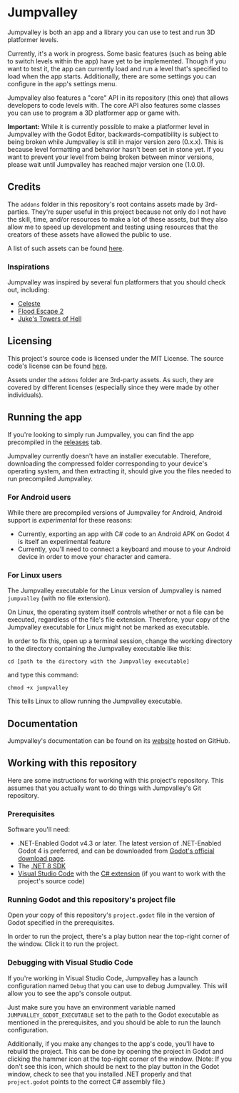 # Jumpvalley

Jumpvalley is both an app and a library you can use to test and run 3D platformer levels.

Currently, it's a work in progress. Some basic features (such as being able to switch levels within the app) have yet to be implemented. Though if you want to test it, the app can currently load and run a level that's specified to load when the app starts. Additionally, there are some settings you can configure in the app's settings menu.

Jumpvalley also features a "core" API in its repository (this one) that allows developers to code levels with. The core API also features some classes you can use to program a 3D platformer app or game with.

**Important:** While it is currently possible to make a platformer level in Jumpvalley with the Godot Editor, backwards-compatibility is subject to being broken while Jumpvalley is still in major version zero (0.x.x). This is because level formatting and behavior hasn't been set in stone yet. If you want to prevent your level from being broken between minor versions, please wait until Jumpvalley has reached major version one (1.0.0).

## Credits

The ```addons``` folder in this repository's root contains assets made by 3rd-parties. They're super useful in this project because not only do I not have the skill, time, and/or resources to make a lot of these assets, but they also allow me to speed up development and testing using resources that the creators of these assets have allowed the public to use.

A list of such assets can be found [here](https://github.com/UTheCat/jumpvalley/blob/main/credits.md).

### Inspirations

Jumpvalley was inspired by several fun platformers that you should check out, including:

- [Celeste](https://www.celestegame.com/)
- [Flood Escape 2](https://www.roblox.com/games/738339342/Flood-Escape-2)
- [Juke's Towers of Hell](https://www.roblox.com/games/8562822414/Jukes-Towers-of-Hell)

## Licensing

This project's source code is licensed under the MIT License. The source code's license can be found [here](https://github.com/UTheCat/jumpvalley/blob/main/LICENSE.md).

Assets under the ```addons``` folder are 3rd-party assets. As such, they are covered by different licenses (especially since they were made by other individuals).

## Running the app

If you're looking to simply run Jumpvalley, you can find the app precompiled in the [releases](https://github.com/UTheCat/jumpvalley/releases) tab.

Jumpvalley currently doesn't have an installer executable. Therefore, downloading the compressed folder corresponding to your device's operating system, and then extracting it, should give you the files needed to run precompiled Jumpvalley.

### For Android users

While there are precompiled versions of Jumpvalley for Android, Android support is *experimental* for these reasons:
- Currently, exporting an app with C# code to an Android APK on Godot 4 is itself an experimental feature
- Currently, you'll need to connect a keyboard and mouse to your Android device in order to move your character and camera.

### For Linux users

The Jumpvalley executable for the Linux version of Jumpvalley is named `jumpvalley` (with no file extension).

On Linux, the operating system itself controls whether or not a file can be executed, regardless of the file's file extension. Therefore, your copy of the Jumpvalley executable for Linux might not be marked as executable.

In order to fix this, open up a terminal session, change the working directory to the directory containing the Jumpvalley executable like this:

`cd [path to the directory with the Jumpvalley executable]`

and type this command:

`chmod +x jumpvalley`

This tells Linux to allow running the Jumpvalley executable.

## Documentation

Jumpvalley's documentation can be found on its [website](https://uthecat.github.io/jumpvalley-docs/) hosted on GitHub.

## Working with this repository

Here are some instructions for working with this project's repository. This assumes that you actually want to do things with Jumpvalley's Git repository.

### Prerequisites

Software you'll need:
- .NET-Enabled Godot v4.3 or later. The latest version of .NET-Enabled Godot 4 is preferred, and can be downloaded from [Godot's official download page](https://godotengine.org/download).
- The [.NET 8 SDK](https://dotnet.microsoft.com/download)
- [Visual Studio Code](https://code.visualstudio.com/) with the [C# extension](https://marketplace.visualstudio.com/items?itemName=ms-dotnettools.csharp) (if you want to work with the project's source code)

### Running Godot and this repository's project file

Open your copy of this repository's ```project.godot``` file in the version of Godot specified in the prerequisites.

In order to run the project, there's a play button near the top-right corner of the window. Click it to run the project.

### Debugging with Visual Studio Code

If you're working in Visual Studio Code, Jumpvalley has a launch configuration named `Debug` that you can use to debug Jumpvalley. This will allow you to see the app's console output.

Just make sure you have an environment variable named `JUMPVALLEY_GODOT_EXECUTABLE` set to the path to the Godot executable as mentioned in the prerequisites, and you should be able to run the launch configuration.

Additionally, if you make any changes to the app's code, you'll have to rebuild the project. This can be done by opening the project in Godot and clicking the hammer icon at the top-right corner of the window. (Note: If you don't see this icon, which should be next to the play button in the Godot window, check to see that you installed .NET properly and that `project.godot` points to the correct C# assembly file.)
